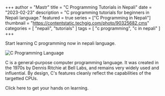 +++
author = "Mastr"
title = "C Programming Tutorials in Nepali"
date = "2023-02-23"
description = "C programming tutorials for beginners in Nepali language."
featured = true
series = ["C Programming in Nepali"]
thumbnail = "https://contentstatic.techgig.com/photo/90325682.cms"
categories = [
    "nepali",
    "tutorials"
    ]
tags = [
    "c programming", "c in nepali"
]
+++

Start learning C programming now in nepali language.


![C Programming Language](https://contentstatic.techgig.com/photo/90325682.cms)


C is a general-purpose computer programming language. It was created in the 1970s by Dennis Ritchie at Bell Labs, and remains very widely used and influential. By design, C's features cleanly reflect the capabilities of the targetted CPUs.


Click here to get your hands on learning.